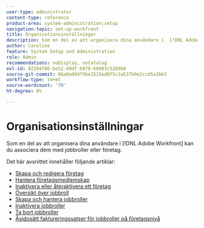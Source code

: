 ```yaml
---
user-type: administrator
content-type: reference
product-area: system-administration;setup
navigation-topic: set-up-workfront
title: Organisationsinställningar
description: Som en del av att organisera dina användare i  [!DNL Adobe Workfront] kan du associera dem med jobbroller eller företag.
author: Caroline
feature: System Setup and Administration
role: Admin
recommendations: noDisplay, noCatalog
exl-id: 82204f86-be52-49df-b070-66003c528dd4
source-git-commit: 86a0a9ddf5be1515ed8f5c2a537b0e2ccd5a1b63
workflow-type: tm+mt
source-wordcount: '79'
ht-degree: 0%

---
```


# Organisationsinställningar

Som en del av att organisera dina användare i [!DNL Adobe Workfront] kan du associera dem med jobbroller eller företag.

Det här avsnittet innehåller följande artiklar:

* [Skapa och redigera företag](../../../administration-and-setup/set-up-workfront/organizational-setup/create-and-edit-companies.md)
* [Hantera företagsmedlemskap](../../../administration-and-setup/set-up-workfront/organizational-setup/manage-company-memberships.md)
* [Inaktivera eller återaktivera ett företag](../../../administration-and-setup/set-up-workfront/organizational-setup/deactivate-a-company.md)
* [Översikt över jobbroll](../../../administration-and-setup/set-up-workfront/organizational-setup/job-role-overview.md)
* [Skapa och hantera jobbroller](../../../administration-and-setup/set-up-workfront/organizational-setup/create-manage-job-roles.md)
* [Inaktivera jobbroller](../../../administration-and-setup/set-up-workfront/organizational-setup/deactivate-job-roles.md)
* [Ta bort jobbroller](../../../administration-and-setup/set-up-workfront/organizational-setup/delete-job-roles.md)
* [Åsidosätt faktureringssatser för jobbroller på företagsnivå](../../../administration-and-setup/set-up-workfront/organizational-setup/override-job-role-billing-rates-company-level.md)
